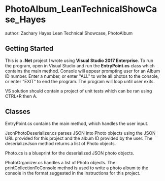 # PhotoAlbum_LeanTechnicalShowCase_Hayes

author: Zachary Hayes
Lean Technical Showcase, PhotoAlbum

## Getting Started

This is a **.Net** project I wrote using **Visual Studio 2017 Enterprise**. To run the program, open in Visual Studio and run the **EntryPoint.cs** class which contains the main method. Console will appear prompting user for an Album ID number. Enter a number, or enter "ALL" to write all photos to the console, or enter "EXIT" to end the program. The program will loop until user exits.

VS solution should contain a project of unit tests which can be ran using CTRL+R then A.

## Classes

EntryPoint.cs contains the main method, which handles the user input.

JsonPhotoDeserializer.cs parses JSON into Photo objects using the JSON URL provided for this project and the album ID provided by the user. The deserializeJson method returns a list of Photo objects.

Photo.cs is a blueprint for the deserialized JSON photo objects.

PhotoOrganizer.cs handles a list of Photo objects. The printCollectionToConsole method is used to write a photo album to the console in the format suggested in the instructions for this project.



